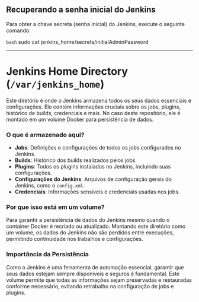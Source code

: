 ## Recuperando a senha inicial do Jenkins

Para obter a chave secreta (senha inicial) do Jenkins, execute o seguinte comando:

`bash`
sudo cat jenkins_home/secrets/initialAdminPassword

---

# Jenkins Home Directory (`/var/jenkins_home`)

Este diretório é onde o Jenkins armazena todos os seus dados essenciais e configurações. Ele contém informações cruciais sobre os jobs, plugins, histórico de builds, credenciais e mais. No caso deste repositório, ele é montado em um volume Docker para persistência de dados.

### O que é armazenado aqui?

- **Jobs**: Definições e configurações de todos os jobs configurados no Jenkins.
- **Builds**: Histórico dos builds realizados pelos jobs.
- **Plugins**: Todos os plugins instalados no Jenkins, incluindo suas configurações.
- **Configurações do Jenkins**: Arquivos de configuração gerais do Jenkins, como o `config.xml`.
- **Credenciais**: Informações sensíveis e credenciais usadas nos jobs.

### Por que isso está em um volume?

Para garantir a persistência de dados do Jenkins mesmo quando o container Docker é recriado ou atualizado. Montando este diretório como um volume, os dados do Jenkins não são perdidos entre execuções, permitindo continuidade nos trabalhos e configurações.

### Importância da Persistência

Como o Jenkins é uma ferramenta de automação essencial, garantir que seus dados estejam sempre disponíveis e seguros é fundamental. Este volume permite que todas as informações sejam preservadas e restauradas conforme necessário, evitando retrabalho na configuração de jobs e plugins.
